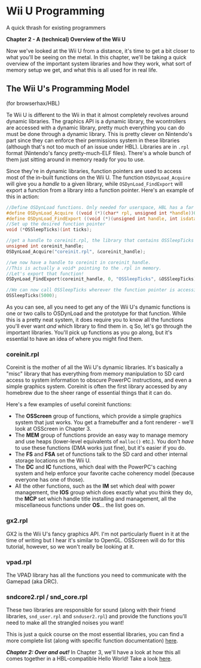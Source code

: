 # Wii U Programming
A quick thrash for existing programmers

**Chapter 2 - A (technical) Overview of the Wii U**

Now we've looked at the Wii U from a distance, it's time to get a bit closer to what you'll be seeing on the metal. In this chapter, we'll be taking a quick overview of the important system libraries and how they work, what sort of memory setup we get, and what this is all used for in real life.

## The Wii U's Programming Model
(for browserhax/HBL)

Te Wii U is different to the Wii in that it almost completely revolves around dynamic libraries. The graphics API is a dynamic library, the wcontrollers are accessed with a dynamic library, pretty much everything you can do must be done through a dynamic library. This is pretty clever on Nintendo's part since they can enforce their permissions system in these libraries (although that's not too much of an issue under HBL). Libraries are in ``.rpl`` format (Nintendo's fancy pretty-much-ELF files). There's a whole bunch of them just sitting around in memory ready for you to use.

Since they're in dynamic libraries, function pointers are used to access most of the in-built functions on the Wii U. The function ``OSDynLoad_Acquire`` will give you a *handle* to a given library, while ``OSDynLoad_FindExport`` will export a function from a library into a function pointer. Here's an example of this in action:
```c
//Define OSDynLoad functions. Only needed for userspace, HBL has a far better method of delivering these functions.
#define OSDynLoad_Acquire ((void (*)(char* rpl, unsigned int *handle))0x0102A3B4)
#define OSDynLoad_FindExport ((void (*)(unsigned int handle, int isdata, char *symbol, void *address))0x0102B828)
//Set up the desired function pointer
void (*OSSleepTicks)(int ticks);

//get a handle to coreinit.rpl, the library that contains OSSleepTicks
unsigned int coreinit_handle;
OSDynLoad_Acquire("coreinit.rpl", &coreinit_handle);

//we now have a handle to coreinit in coreinit_handle.
//This is actually a void* pointing to the .rpl in memory.
//Let's export that function!
OSDynLoad_FindExport(coreinit_handle, 0, "OSSleepTicks", &OSSleepTicks);

//We can now call OSSleepTicks wherever the function pointer is accessible
OSSleepTicks(5000);
```
As you can see, all you need to get any of the Wii U's dynamic functions is one or two calls to OSDynLoad and the prototype for that function. While this is a pretty neat system, it does require you to know all the functions you'll ever want *and* which library to find them in.
q
So, let's go through the important libraries. You'll pick up functions as you go along, but it's essential to have an idea of where you might find them.

### coreinit.rpl
Coreinit is the mother of all the Wii U's dynamic libraries. It's basically a "misc" library that has everything from memory manipulation to SD card access to system information to obscure PowerPC instructions, and even a simple graphics system. Coreinit is often the first library accessed by any homebrew due to the sheer range of essential things that it can do.

Here's a few examples of useful coreinit functions:
 - The **OSScreen** group of functions, which provide a simple graphics system that just works. You get a framebuffer and a font renderer - we'll look at OSScreen in Chapter 3.
 - The **MEM** group of functions provide an easy way to manage memory and use heaps (lower-level equivalents of `malloc()` etc.). You don't *have* to use these functions (DMA works just fine), but it's easier if you do.
 - The **FS** and **FSA** set of functions talk to the SD card and other internal storage locations on the Wii U.
 - The **DC** and **IC** functions, which deal with the PowerPC's caching system and help enforce your favorite cache coherency model (because everyone has one of those).
 - All the other functions, such as the **IM** set which deal with power management, the **IOS** group which does exactly what you think they do, the **MCP** set which handle title installing and management, all the miscellaneous functions under **OS**... the list goes on.

### gx2.rpl
GX2 is the Wii U's fancy graphics API. I'm not particularly fluent in it at the time of writing but I hear it's similar to OpenGL. OSScreen will do for this tutorial, however, so we won't really be looking at it.

### vpad.rpl
The VPAD library has all the functions you need to communicate with the Gamepad (aka DRC).

### sndcore2.rpl / snd_core.rpl
These two libraries are responsible for sound (along with their friend libraries, `snd_user.rpl` and `snduser2.rpl`) and provide the functions you'll need to make all the strangled noises you want!

This is just a quick course on the most essential libraries, you can find a more complete list (along with specific function documentation) [here](https://wiiubrew.org/wiki/Cafe_OS#Libraries).

***Chapter 2: Over and out!***
In Chapter 3, we'll have a look at how this all comes together in a HBL-compatible Hello World! Take a look [here](/tutorial/Chapter%203.md).
